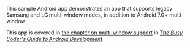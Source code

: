 This sample Android app demonstrates
an app that supports legacy Samsung and LG multi-window modes, in addition to Android 7.0+ multi-window.

This app is covered in 
[the chapter on multi-window support](https://commonsware.com/Android/previews/multi-window-support)
in [*The Busy Coder's Guide to Android Development*](https://commonsware.com/Android/).

